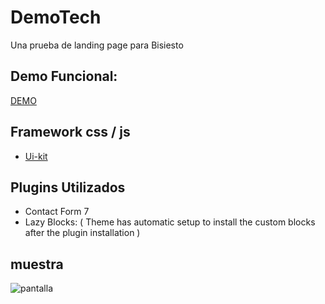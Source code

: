 # DemoTech
 Una prueba de landing page para Bisiesto

## Demo Funcional:
[DEMO](http://delsol.design/demotech)

## Framework css / js
- [Ui-kit](https://getuikit.com/docs/visibility)

## Plugins Utilizados
- Contact Form 7
- Lazy Blocks:
  ( Theme has automatic setup to install the custom blocks after the plugin installation )

## muestra
![pantalla](http://delsol.design/demotech/pantalla.jpg)
